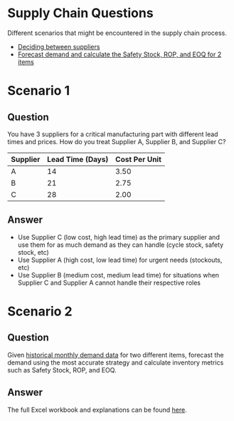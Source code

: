 # Supply Chain Questions

Different scenarios that might be encountered in the supply chain process.

* [Deciding between suppliers](#scenario-1)
* [Forecast demand and calculate the Safety Stock, ROP, and EOQ for 2 items]()

# Scenario 1

## Question

You have 3 suppliers for a critical manufacturing part with different lead times and prices. How do you treat Supplier A, Supplier B, and Supplier C?

| Supplier | Lead Time (Days) | Cost Per Unit | 
| -------- | ---------------- | ------------- |
| A | 14 | 3.50 |
| B | 21 | 2.75 |
| C | 28 | 2.00 |

## Answer

* Use Supplier C (low cost, high lead time) as the primary supplier and use them for as much demand as they can handle (cycle stock, safety stock, etc)
* Use Supplier A (high cost, low lead time) for urgent needs (stockouts, etc)
* Use Supplier B (medium cost, medium lead time) for situations when Supplier C and Supplier A cannot handle their respective roles

# Scenario 2

## Question

Given [historical monthly demand data](https://github.com/atamalu123/demand_planning/blob/main/original_data.csv) for two different items, forecast the demand using the most accurate strategy and calculate inventory metrics such as Safety Stock, ROP, and EOQ.

## Answer

The full Excel workbook and explanations can be found [here](https://github.com/atamalu123/demand_planning).
